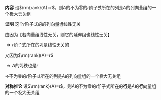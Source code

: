 **内容**
设$\rm{rank}(A)=r$，则$A$的不为零的$r$阶子式所在的列是$A$的列向量组的一个极大无关组

**证明**
这个$r$阶子式的的列向量组线性无关

由因为【若向量组线性无关，则它的延伸组也线性无关】

$\Rightarrow r$阶子式所在的列是线性无关的

又因为$\rm{rank}(A)=r$

$\Rightarrow A$的列秩也是$r$

$\Rightarrow$不为零的$r$阶子式所在的列是$A$的列向量组的一个极大无关组

**对称推论**
设$\rm{rank}(A)=r$，则$A$的不为零的$r$阶子式所在的**行**是$A$的**行**向量组的一个极大无关组
